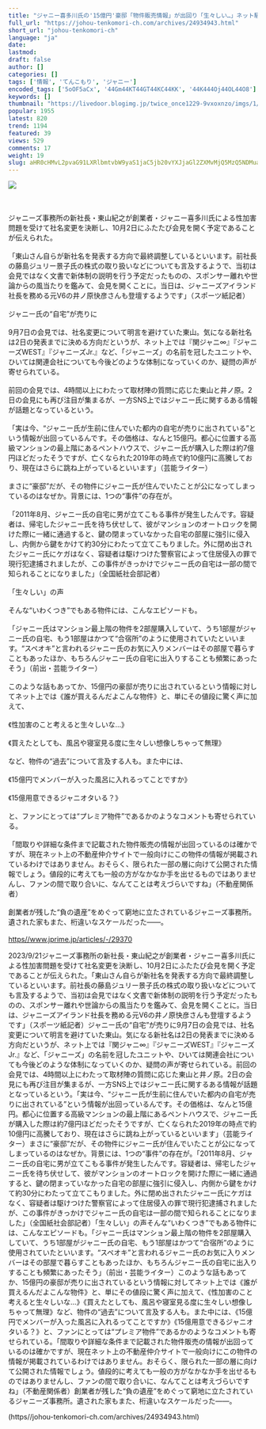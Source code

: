 ```yaml
---
title: "ジャニー喜多川氏の'15億円'豪邸「物件販売情報」が出回り「生々しい…」ネット騒然、「メンバーと同じ風呂に」ファンの声も "
full_url: "https://johou-tenkomori-ch.com/archives/24934943.html"
short_url: "johou-tenkomori-ch"
language: "ja"
date: 
lastmod: 
draft: false
author: []
categories: []
tags: ['情報', 'てんこもり', 'ジャニー']
encoded_tags: ['5oOF5aCx', '44Gm44KT44GT44KC44KK', '44K444Oj44OL44O8']
keywords: []
thumbnail: "https://livedoor.blogimg.jp/twice_once1229-9vxoxnzo/imgs/1/c/1cf76445-s.jpg"
popular: 1955
latest: 820
trend: 1194
featured: 39
views: 529
comments: 17
weight: 19
slug: aHR0cHMvL2pvaG91LXRlbmtvbW9yaS1jaC5jb20vYXJjaGl2ZXMvMjQ5MzQ5NDMuaHRtbA==
---
```


![](https://livedoor.blogimg.jp/twice_once1229-9vxoxnzo/imgs/1/c/1cf76445-s.jpg)

<div><br> <br> ジャニーズ事務所の新社長・東山紀之が創業者・ジャニー喜多川氏による性加害問題を受けて社名変更を決断し、10月2日にふたたび会見を開く予定であることが伝えられた。 <br> <br> 「東山さん自らが新社名を発表する方向で最終調整しているといいます。前社長の藤島ジュリー景子氏の株式の取り扱いなどについても言及するようで、当初は会見ではなく文書で新体制の説明を行う予定だったものの、スポンサー離れや世論からの風当たりを鑑みて、会見を開くことに。当日は、ジャニーズアイランド社長を務める元V6の井ノ原快彦さんも登壇するようです」（スポーツ紙記者） <br> <br> ジャニー氏の“自宅”が売りに <br> <br> 9月7日の会見では、社名変更について明言を避けていた東山。気になる新社名は2日の発表までに決める方向だというが、ネット上では『関ジャニ∞』『ジャニーズWEST』『ジャニーズJr.』など、「ジャニーズ」の名前を冠したユニットや、ひいては関連会社についても今後どのような体制になっていくのか、疑問の声が寄せられている。 <br> <br> 前回の会見では、4時間以上にわたって取材陣の質問に応じた東山と井ノ原。2日の会見にも再び注目が集まるが、一方SNS上ではジャニー氏に関するある情報が話題となっているという。 <br> <br> 「実は今、“ジャニー氏が生前に住んでいた都内の自宅が売りに出されている”という情報が出回っているんです。その価格は、なんと15億円。都心に位置する高級マンションの最上階にあるペントハウスで、ジャニー氏が購入した際は約7億円ほどだったそうですが、亡くなられた2019年の時点で約10億円に高騰しており、現在はさらに跳ね上がっているといいます」（芸能ライター） <br> <br> まさに“豪邸”だが、その物件にジャニー氏が住んでいたことが公になってしまっているのはなぜか。背景には、1つの“事件”の存在が。 <br> <br> 「2011年8月、ジャニー氏の自宅に男が立てこもる事件が発生したんです。容疑者は、帰宅したジャニー氏を待ち伏せして、彼がマンションのオートロックを開けた際に一緒に通過すると、鍵の閉まっていなかった自宅の部屋に強引に侵入し、内側から鍵をかけて約30分にわたって立てこもりました。外に閉め出されたジャニー氏にケガはなく、容疑者は駆けつけた警察官によって住居侵入の罪で現行犯逮捕されましたが、この事件がきっかけでジャニー氏の自宅は一部の間で知られることになりました」（全国紙社会部記者） <br> <br> 「生々しい」の声 <br> <br> そんな“いわくつき”でもある物件には、こんなエピソードも。 <br> <br> 「ジャニー氏はマンション最上階の物件を2部屋購入していて、うち1部屋がジャニー氏の自宅、もう1部屋はかつて“合宿所”のように使用されていたといいます。“スペオキ”と言われるジャニー氏のお気に入りメンバーはその部屋で暮らすこともあったほか、もちろんジャニー氏の自宅に出入りすることも頻繁にあったそう」（前出・芸能ライター） <br> <br> このような話もあってか、15億円の豪邸が売りに出されているという情報に対してネット上では《誰が買えるんだよこんな物件》と、単にその値段に驚く声に加えて、 <br> <br> 《性加害のこと考えると生々しいな…》 <br> <br> 《買えたとしても、風呂や寝室見る度に生々しい想像しちゃって無理》 <br> <br> など、物件の“過去”について言及する人も。また中には、 <br> <br> 《15億円でメンバーが入った風呂に入れるってことですか》 <br> <br> 《15億用意できるジャニオタいる？》 <br> <br> と、ファンにとっては“プレミア物件”であるかのようなコメントも寄せられている。 <br> <br> 「間取りや詳細な条件まで記載された物件販売の情報が出回っているのは確かですが、現在ネット上の不動産仲介サイトで一般向けにこの物件の情報が掲載されているわけではありません。おそらく、限られた一部の層に向けて公開された情報でしょう。値段的に考えても一般の方がなかなか手を出せるものではありませんし、ファンの間で取り合いに、なんてことは考えづらいですね」（不動産関係者） <br> <br> 創業者が残した“負の遺産”をめぐって窮地に立たされているジャニーズ事務所。遺された家もまた、桁違いなスケールだった――。 <br> <br> <a href='https//www.jprime.jp/articles/-/29370' target='_blank'>https//www.jprime.jp/articles/-/29370<br></a> <p>2023/9/21ジャニーズ事務所の新社長・東山紀之が創業者・ジャニー喜多川氏による性加害問題を受けて社名変更を決断し、10月2日にふたたび会見を開く予定であることが伝えられた。「東山さん自らが新社名を発表する方向で最終調整しているといいます。前社長の藤島ジュリー景子氏の株式の取り扱いなどについても言及するようで、当初は会見ではなく文書で新体制の説明を行う予定だったものの、スポンサー離れや世論からの風当たりを鑑みて、会見を開くことに。当日は、ジャニーズアイランド社長を務める元V6の井ノ原快彦さんも登壇するようです」（スポーツ紙記者）ジャニー氏の“自宅”が売りに9月7日の会見では、社名変更について明言を避けていた東山。気になる新社名は2日の発表までに決める方向だというが、ネット上では『関ジャニ∞』『ジャニーズWEST』『ジャニーズJr.』など、「ジャニーズ」の名前を冠したユニットや、ひいては関連会社についても今後どのような体制になっていくのか、疑問の声が寄せられている。前回の会見では、4時間以上にわたって取材陣の質問に応じた東山と井ノ原。2日の会見にも再び注目が集まるが、一方SNS上ではジャニー氏に関するある情報が話題となっているという。「実は今、“ジャニー氏が生前に住んでいた都内の自宅が売りに出されている”という情報が出回っているんです。その価格は、なんと15億円。都心に位置する高級マンションの最上階にあるペントハウスで、ジャニー氏が購入した際は約7億円ほどだったそうですが、亡くなられた2019年の時点で約10億円に高騰しており、現在はさらに跳ね上がっているといいます」（芸能ライター）まさに“豪邸”だが、その物件にジャニー氏が住んでいたことが公になってしまっているのはなぜか。背景には、1つの“事件”の存在が。「2011年8月、ジャニー氏の自宅に男が立てこもる事件が発生したんです。容疑者は、帰宅したジャニー氏を待ち伏せして、彼がマンションのオートロックを開けた際に一緒に通過すると、鍵の閉まっていなかった自宅の部屋に強引に侵入し、内側から鍵をかけて約30分にわたって立てこもりました。外に閉め出されたジャニー氏にケガはなく、容疑者は駆けつけた警察官によって住居侵入の罪で現行犯逮捕されましたが、この事件がきっかけでジャニー氏の自宅は一部の間で知られることになりました」（全国紙社会部記者）「生々しい」の声そんな“いわくつき”でもある物件には、こんなエピソードも。「ジャニー氏はマンション最上階の物件を2部屋購入していて、うち1部屋がジャニー氏の自宅、もう1部屋はかつて“合宿所”のように使用されていたといいます。“スペオキ”と言われるジャニー氏のお気に入りメンバーはその部屋で暮らすこともあったほか、もちろんジャニー氏の自宅に出入りすることも頻繁にあったそう」（前出・芸能ライター）このような話もあってか、15億円の豪邸が売りに出されているという情報に対してネット上では《誰が買えるんだよこんな物件》と、単にその値段に驚く声に加えて、《性加害のこと考えると生々しいな…》《買えたとしても、風呂や寝室見る度に生々しい想像しちゃって無理》など、物件の“過去”について言及する人も。また中には、《15億円でメンバーが入った風呂に入れるってことですか》《15億用意できるジャニオタいる？》と、ファンにとっては“プレミア物件”であるかのようなコメントも寄せられている。「間取りや詳細な条件まで記載された物件販売の情報が出回っているのは確かですが、現在ネット上の不動産仲介サイトで一般向けにこの物件の情報が掲載されているわけではありません。おそらく、限られた一部の層に向けて公開された情報でしょう。値段的に考えても一般の方がなかなか手を出せるものではありませんし、ファンの間で取り合いに、なんてことは考えづらいですね」（不動産関係者）創業者が残した“負の遺産”をめぐって窮地に立たされているジャニーズ事務所。遺された家もまた、桁違いなスケールだった――。</p></div>

(https//johou-tenkomori-ch.com/archives/24934943.html)
